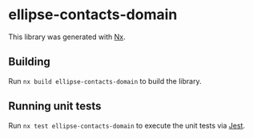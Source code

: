 # ellipse-contacts-domain

This library was generated with [Nx](https://nx.dev).

## Building

Run `nx build ellipse-contacts-domain` to build the library.

## Running unit tests

Run `nx test ellipse-contacts-domain` to execute the unit tests via [Jest](https://jestjs.io).
